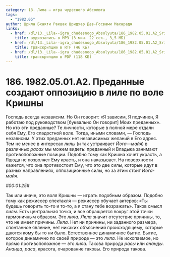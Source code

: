 ```yaml
---
category: 13. Лила — игра чудесного Абсолюта
tags:
  - "1982.05"
author: Шрила Бхакти Ракшак Шридхар Дев-Госвами Махарадж
links:
  - href: /dl/13._Lila--igra_chudesnogo_Absolyuta/186_1982.05.01.A2_SridharMj_Predannye_sozdajut_oppoziciju_v_lile_po_vole_Krishny.mp3
    title: аудиозапись в MP3 (3 мин. 22 сек., 3,5 МБ)
  - href: /dl/13._Lila--igra_chudesnogo_Absolyuta/186_1982.05.01.A2_SridharMj_Predannye_sozdajut_oppoziciju_v_lile_po_vole_Krishny.rtf
    title: транскрипцию в RTF (46 КБ)
  - href: /dl/13._Lila--igra_chudesnogo_Absolyuta/186_1982.05.01.A2_SridharMj_Predannye_sozdajut_oppoziciju_v_lile_po_vole_Krishny.pdf
    title: транскрипцию в PDF (118 КБ)
---
```


# 186. 1982.05.01.A2. Преданные создают оппозицию в лиле по воле Кришны

Господь всегда независим. Но Он говорит: «Я зависим, Я подчинен, Я работаю под руководством [буквально Он говорит] Моих преданных». Но кто эти преданные? Те личности, которые в полной мере отдали себя Ему, Его сладостной воле. Тогда, иными словами, — Господь независим. У этих преданных нет независимых желаний в Его адрес. Тем не менее в интересах *лилы* (и так устраивает *Йога*—*майя*) в различных *расах* мы можем видеть: преданный и Владыка занимают противоположные позиции. Подобно тому как Кришна хочет украсть, а Яшода не позволяет Ему красть, и она наказывает. На поверхности кажется, что она противостоит Ему, что это две силы, которые идут в разных направлениях, оппозиционные силы, но за этим стоит *Йога-майя*.

*#00:01:25#*

Так или иначе, это воля Кришны — играть подобным образом. Подобно тому как режиссер спектакля — режиссер обучает актеров: «Ты будешь говорить то-то и то-то, а я стану тебе возражать». Таков смысл *лилы*. Есть центральная точка, и все обращается вокруг этой точки гармоничным образом. Это *лила*. *Лила* значит отсутствие причины, то, что не имеет причины. *Лила.* Нет ни причины, ни заданного размера, спонтанное явление, нет никаких объяснений происходящему, которые даются кому бы то ни было. Естественное динамичное бытие. Бытие, которое динамично по своей природе — это *лила.* Не ископаемое, но прямо противоположное — это *лила.* Такова природа *расы* или *ананды*. *Ананда*, *раса*, красота, очарование таковы. Его природа такова.

